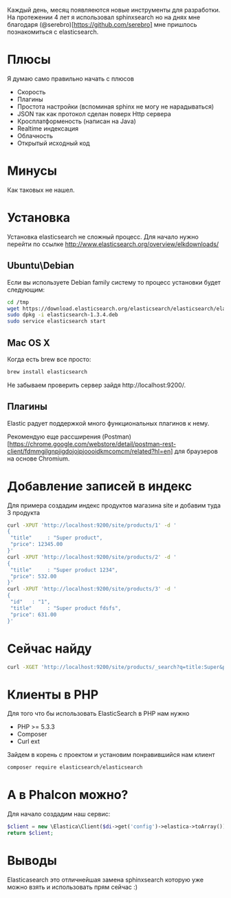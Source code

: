 Каждый день, месяц появляеются новые инструменты для разработки. На протежении 4 лет я использовал sphinxsearch но на днях
мне благодаря (@serebro)[https://github.com/serebro] мне пришлось познакомиться с elasticsearch.

# Плюсы

Я думаю само правильно начать с плюсов

+ Скорость
+ Плагины
+ Простота настройки (вспоминая sphinx не могу не нарадываться)
+ JSON так как протокол сделан поверх Http сервера
+ Кросплатформеность (написан на Java)
+ Realtime индексация
+ Облачность
+ Открытый исходный код

# Минусы

Как таковых не нашел.

# Установка

Установка elasticsearch не сложный процесс. Для начало нужно перейти по ссылке http://www.elasticsearch.org/overview/elkdownloads/

## Ubuntu\Debian

Если вы используете Debian family систему то процесс установки будет следующим:

```bash
cd /tmp
wget https://download.elasticsearch.org/elasticsearch/elasticsearch/elasticsearch-1.3.4.deb
sudo dpkg -i elasticsearch-1.3.4.deb
sudo service elasticsearch start
```

## Mac OS X

Когда есть brew все просто:

```bash
brew install elasticsearch
```

Не забываем проверить сервер зайдя http://localhost:9200/.

## Плагины

Elastic радует поддержкой много функциональных плагинов к нему.

Рекомендую еще рассширения (Postman)[https://chrome.google.com/webstore/detail/postman-rest-client/fdmmgilgnpjigdojojpjoooidkmcomcm/related?hl=en] для браузеров на основе Chromium.

# Добавление записей в индекс

Для примера создадим индекс продуктов магазина site и добавим туда 3 продукта

```bash
curl -XPUT 'http://localhost:9200/site/products/1' -d '
{
 "title"     : "Super product",
 "price": 12345.00
}'
curl -XPUT 'http://localhost:9200/site/products/2' -d '
{
 "title"     : "Super product 1234",
 "price": 532.00
}'
curl -XPUT 'http://localhost:9200/site/products/3' -d '
{ 
 "id"   : "1",
 "title"     : "Super product fdsfs",
 "price": 631.00
}'
```

# Сейчас найду

```bash
curl -XGET 'http://localhost:9200/site/products/_search?q=title:Super&pretty=true'
```

# Клиенты в PHP

Для того что бы использовать ElasticSearch в PHP нам нужно

* PHP >= 5.3.3
* Composer
* Curl ext

Зайдем в корень с проектом и установим понравившийся нам клиент

```bash
composer require elasticsearch/elasticsearch
```

# А в Phalcon можно?

Для начало создадим наш сервис:

```php
$client = new \Elastica\Client($di->get('config')->elastica->toArray());
return $client;
```

# Выводы

Elasticasearch это отличнейшая замена sphinxsearch которую уже можно взять и использовать прям сейчас :)